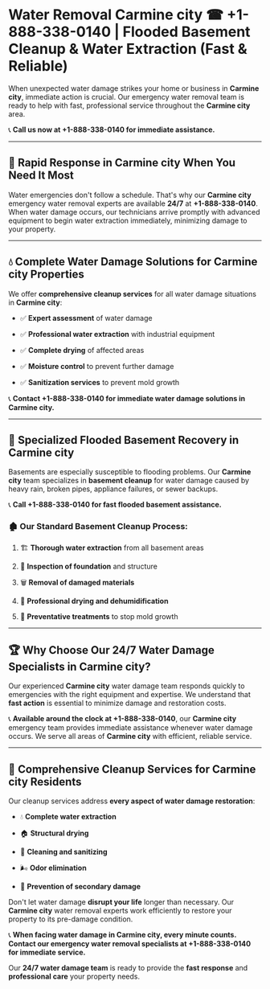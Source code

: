 # Water Removal Carmine city ☎ +1-888-338-0140 | Flooded Basement Cleanup & Water Extraction (Fast & Reliable)

When unexpected water damage strikes your home or business in **Carmine city**, immediate action is crucial. Our emergency water removal team is ready to help with fast, professional service throughout the **Carmine city** area. 

📞 **Call us now at +1-888-338-0140 for immediate assistance.**
---
## 🚀 Rapid Response in Carmine city When You Need It Most
Water emergencies don't follow a schedule. That's why our **Carmine city** emergency water removal experts are available **24/7** at **+1-888-338-0140**. When water damage occurs, our technicians arrive promptly with advanced equipment to begin water extraction immediately, minimizing damage to your property.
---
## 💧 Complete Water Damage Solutions for Carmine city Properties
We offer **comprehensive cleanup services** for all water damage situations in **Carmine city**:
- ✅ **Expert assessment** of water damage  
- ✅ **Professional water extraction** with industrial equipment  
- ✅ **Complete drying** of affected areas  
- ✅ **Moisture control** to prevent further damage  
- ✅ **Sanitization services** to prevent mold growth  
📞 **Contact +1-888-338-0140 for immediate water damage solutions in Carmine city.**
---
## 🌊 Specialized Flooded Basement Recovery in Carmine city
Basements are especially susceptible to flooding problems. Our **Carmine city** team specializes in **basement cleanup** for water damage caused by heavy rain, broken pipes, appliance failures, or sewer backups. 
📞 **Call +1-888-338-0140 for fast flooded basement assistance.**
### 🏚️ Our Standard Basement Cleanup Process:
1. 🏗️ **Thorough water extraction** from all basement areas  
2. 🔎 **Inspection of foundation** and structure  
3. 🗑️ **Removal of damaged materials**  
4. 💨 **Professional drying and dehumidification**  
5. 🚫 **Preventative treatments** to stop mold growth  
---
## 🏆 Why Choose Our 24/7 Water Damage Specialists in Carmine city?
Our experienced **Carmine city** water damage team responds quickly to emergencies with the right equipment and expertise. We understand that **fast action** is essential to minimize damage and restoration costs.
📞 **Available around the clock at +1-888-338-0140**, our **Carmine city** emergency team provides immediate assistance whenever water damage occurs. We serve all areas of **Carmine city** with efficient, reliable service.
---
## 🧹 Comprehensive Cleanup Services for Carmine city Residents
Our cleanup services address **every aspect of water damage restoration**:
- 💧 **Complete water extraction**  
- 🏠 **Structural drying**  
- 🧼 **Cleaning and sanitizing**  
- 🌬️ **Odor elimination**  
- 🚫 **Prevention of secondary damage**  
Don't let water damage **disrupt your life** longer than necessary. Our **Carmine city** water removal experts work efficiently to restore your property to its pre-damage condition.
📞 **When facing water damage in Carmine city, every minute counts. Contact our emergency water removal specialists at +1-888-338-0140 for immediate service.**
Our **24/7 water damage team** is ready to provide the **fast response** and **professional care** your property needs.
